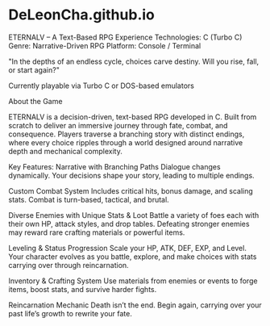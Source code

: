 # DeLeonCha.github.io
ETERNALV – A Text-Based RPG Experience
Technologies: C (Turbo C)
Genre: Narrative-Driven RPG
Platform: Console / Terminal

"In the depths of an endless cycle, choices carve destiny. Will you rise, fall, or start again?"

Currently playable via Turbo C or DOS-based emulators

About the Game

ETERNALV is a decision-driven, text-based RPG developed in C. Built from scratch to deliver an immersive journey through fate, combat, and
consequence. Players traverse a branching story with distinct endings, where every choice ripples through a world designed around 
narrative depth and mechanical complexity.

Key Features:
Narrative with Branching Paths
Dialogue changes dynamically. Your decisions shape your story, leading to multiple endings.

Custom Combat System
Includes critical hits, bonus damage, and scaling stats. Combat is turn-based, tactical, and brutal.

Diverse Enemies with Unique Stats & Loot
Battle a variety of foes each with their own HP, attack styles, and drop tables. Defeating stronger enemies may reward rare crafting 
materials or powerful items.

Leveling & Status Progression
Scale your HP, ATK, DEF, EXP, and Level. Your character evolves as you battle, explore, and make choices with stats carrying over through 
reincarnation.

Inventory & Crafting System
Use materials from enemies or events to forge items, boost stats, and survive harder fights.

Reincarnation Mechanic
Death isn’t the end. Begin again, carrying over your past life’s growth to rewrite your fate.
